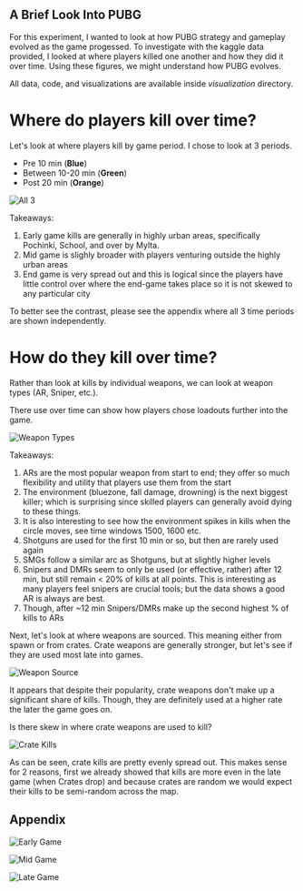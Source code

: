 ## A Brief Look Into PUBG

For this experiment, I wanted to look at how PUBG strategy and gameplay evolved as
the game progessed. To investigate with the kaggle data provided, I looked at
where players killed one another and how they did it over time. Using these figures,
we might understand how PUBG evolves.

All data, code, and visualizations are available inside *visualization* directory.

# Where do players kill over time?

Let's look at where players kill by game period. I chose to look at 3 periods.
- Pre 10 min (**Blue**)
- Between 10-20 min (**Green**)
- Post 20 min (**Orange**)

![All 3]('visualization/all_3.png')

Takeaways:
1. Early game kills are generally in highly urban areas, specifically Pochinki, School, and over by Mylta.
2. Mid game is slighly broader with players venturing outside the highly urban areas
3. End game is very spread out and this is logical since the players have little control over where
the end-game takes place so it is not skewed to any particular city

To better see the contrast, please see the appendix where all 3 time periods are shown
independently.

# How do they kill over time?

Rather than look at kills by individual weapons, we can look at weapon types (AR, Sniper, etc.).

There use over time can show how players chose loadouts further into the game.

![Weapon Types]('visualization/weapon_type.png')

Takeaways:
1. ARs are the most popular weapon from start to end; they offer so much flexibility and
utility that players use them from the start
2. The environment (bluezone, fall damage, drowning) is the next biggest killer; which is surprising
since skilled players can generally avoid dying to these things.
3. It is also interesting to see how the environment spikes in kills when the circle moves,
see time windows 1500, 1600 etc.
4. Shotguns are used for the first 10 min or so, but then are rarely used again
5. SMGs follow a similar arc as Shotguns, but at slightly higher levels
6. Snipers and DMRs seem to only be used (or effective, rather) after 12 min, but still remain
< 20% of kills at all points. This is interesting as many players feel snipers are crucial tools;
but the data shows a good AR is always are best.
7. Though, after ~12 min Snipers/DMRs make up the second highest % of kills to ARs

Next, let's look at where weapons are sourced. This meaning either from spawn or from crates.
Crate weapons are generally stronger, but let's see if they are used most late into games.

![Weapon Source]('visualization/weapon_source.png')

It appears that despite their popularity, crate weapons don't make up a significant share of
kills. Though, they are definitely used at a higher rate the later the game goes on.

Is there skew in where crate weapons are used to kill?

![Crate Kills]('visualization/crate_kills.png')

As can be seen, crate kills are pretty evenly spread out. This makes sense for 2 reasons,
first we already showed that kills are more even in the late game (when Crates drop) and because
crates are random we would expect their kills to be semi-random across the map.

## Appendix

![Early Game]('visualization/early_game.png')

![Mid Game]('visualization/mid_game.png')

![Late Game]('visualization/late_game.png')

